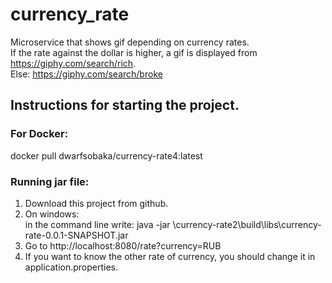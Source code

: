 # currency_rate
Microservice that shows gif depending on currency rates.
<br>If the rate against the dollar is higher, a gif is displayed from https://giphy.com/search/rich. 
<br>Else: https://giphy.com/search/broke

<H2>Instructions for starting the project.</H2>

<H3>For Docker:</H3>
docker pull dwarfsobaka/currency-rate4:latest
<H3>Running jar file:</H3>
<ol><li>Download this project from github.</li>
<li>On windows: 
  <br>in the command line write:  java -jar <Your_directory_Name>\currency-rate2\build\libs\currency-rate-0.0.1-SNAPSHOT.jar</li> 
<li>Go to http://localhost:8080/rate?currency=RUB</li>
<li>If you want to know the other rate of currency, you should change it in application.properties.</li>
  </ol>
